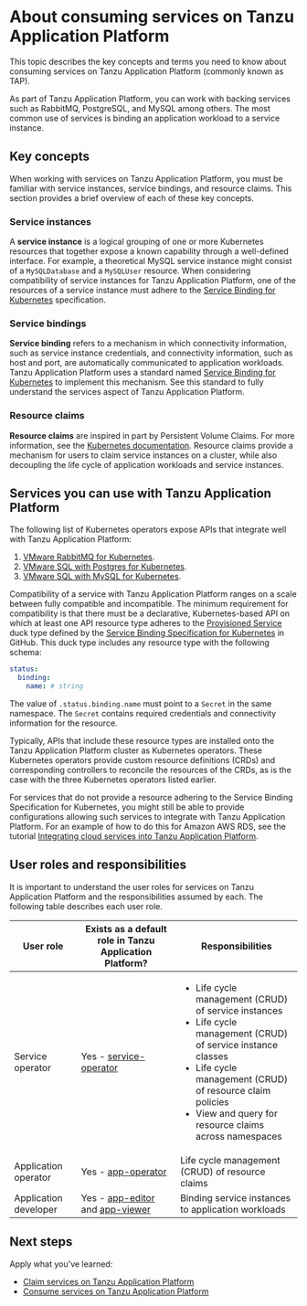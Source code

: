 # About consuming services on Tanzu Application Platform

This topic describes the key concepts and terms you need to know about consuming services on
Tanzu Application Platform (commonly known as TAP).

As part of Tanzu Application Platform, you can work with backing services such
as RabbitMQ, PostgreSQL, and MySQL among others.
The most common use of services is binding an application workload to a service instance.

## <a id="stk-concepts"></a> Key concepts

When working with services on Tanzu Application Platform, you must be familiar
with service instances, service bindings, and resource claims. This section
provides a brief overview of each of these key concepts.

### <a id="service-instances"></a>Service instances

A **service instance** is a logical grouping of one or more Kubernetes resources
that together expose a known capability through a well-defined interface. For
example, a theoretical MySQL service instance might consist of a
`MySQLDatabase` and a `MySQLUser` resource. When considering compatibility of
service instances for Tanzu Application Platform, one of the resources of a
service instance must adhere to the [Service Binding for Kubernetes](https://servicebinding.io/)
specification.

### <a id="service-bindings"></a>Service bindings

**Service binding** refers to a mechanism in which connectivity information,
such as service instance credentials, and connectivity information, such as host and port,
are automatically communicated to application workloads. Tanzu
Application Platform uses a standard named [Service Binding for Kubernetes](https://servicebinding.io/)
to implement this mechanism.
See this standard to fully understand the services aspect of Tanzu Application Platform.

### <a id="resource-claims"></a>Resource claims

**Resource claims** are inspired in part by Persistent Volume Claims. For more
information, see the [Kubernetes documentation](https://kubernetes.io/docs/concepts/storage/persistent-volumes/).
Resource claims provide a mechanism for users to claim service instances on a
cluster, while also decoupling the life cycle of application workloads and
service instances.

## <a id="stk-available-services"></a> Services you can use with Tanzu Application Platform

The following list of Kubernetes operators expose APIs that integrate well with
Tanzu Application Platform:

1. [VMware RabbitMQ for Kubernetes](https://docs.vmware.com/en/VMware-RabbitMQ-for-Kubernetes/index.html).
2. [VMware SQL with Postgres for Kubernetes](https://docs.vmware.com/en/VMware-SQL-with-Postgres-for-Kubernetes/index.html).
3. [VMware SQL with MySQL for Kubernetes](https://docs.vmware.com/en/VMware-SQL-with-MySQL-for-Kubernetes/index.html).

Compatibility of a service with Tanzu Application Platform ranges on a scale
between fully compatible and incompatible. The minimum requirement for
compatibility is that there must be a declarative, Kubernetes-based API on which
at least one API resource type adheres to the
[Provisioned Service](https://github.com/servicebinding/spec#provisioned-service)
duck type defined by the
[Service Binding Specification for Kubernetes](https://github.com/servicebinding/spec)
in GitHub. This duck type includes any resource type with the following schema:

```yaml
status:
  binding:
    name: # string
```

The value of `.status.binding.name` must point to a `Secret` in the same
namespace. The `Secret` contains required credentials and connectivity
information for the resource.

Typically, APIs that include these resource types are installed onto the Tanzu
Application Platform cluster as Kubernetes operators. These Kubernetes operators
provide custom resource definitions (CRDs) and corresponding controllers to
reconcile the resources of the CRDs, as is the case with the three Kubernetes
operators listed earlier.

For services that do not provide a resource adhering to the Service Binding
Specification for Kubernetes, you might still be able to provide configurations
allowing such services to integrate with Tanzu Application Platform.
For an example of how to do this for Amazon AWS RDS, see the tutorial
[Integrating cloud services into Tanzu Application Platform](../services-toolkit/tutorials/integrate-cloud-services.hbs.md).

## <a id="stk-user-roles"></a> User roles and responsibilities

It is important to understand the user roles for services on Tanzu Application
Platform and the responsibilities assumed by each. The following table describes
each user role.

<table class="nice">
  <thead>
  <tr>
    <th><strong>User role</strong></th>
    <th><strong>Exists as a default role in Tanzu Application Platform?</strong></th>
    <th><strong>Responsibilities</strong></th>
  </tr>
  </thead>
  <tbody>
  <tr>
    <td>Service operator</td>
    <td>Yes - <a href="../authn-authz/role-descriptions.md#service-operator">service-operator</a></td>
    <td>
      <ul>
        <li>Life cycle management (CRUD) of service instances</li>
        <li>Life cycle management (CRUD) of service instance classes</li>
        <li>Life cycle management (CRUD) of resource claim policies</li>
        <li>View and query for resource claims across namespaces</li>
      </ul>
    </td>
  </tr>
  <tr>
    <td>Application operator</td>
    <td>
      Yes - <a href="../authn-authz/role-descriptions.md#app-operator">app-operator</a>
    </td>
    <td>Life cycle management (CRUD) of resource claims</td>
  </tr>
  <tr>
    <td>Application developer</td>
    <td>
      Yes - <a href="../authn-authz/role-descriptions.md#app-editor">app-editor</a>
      and <a href="../authn-authz/role-descriptions.md#app-viewer">app-viewer</a>
    </td>
    <td>Binding service instances to application workloads</td>
  </tr>
  </tbody>
</table>

## Next steps

Apply what you've learned:

- [Claim services on Tanzu Application Platform](claim-services.md)
- [Consume services on Tanzu Application Platform](consume-services.md)
